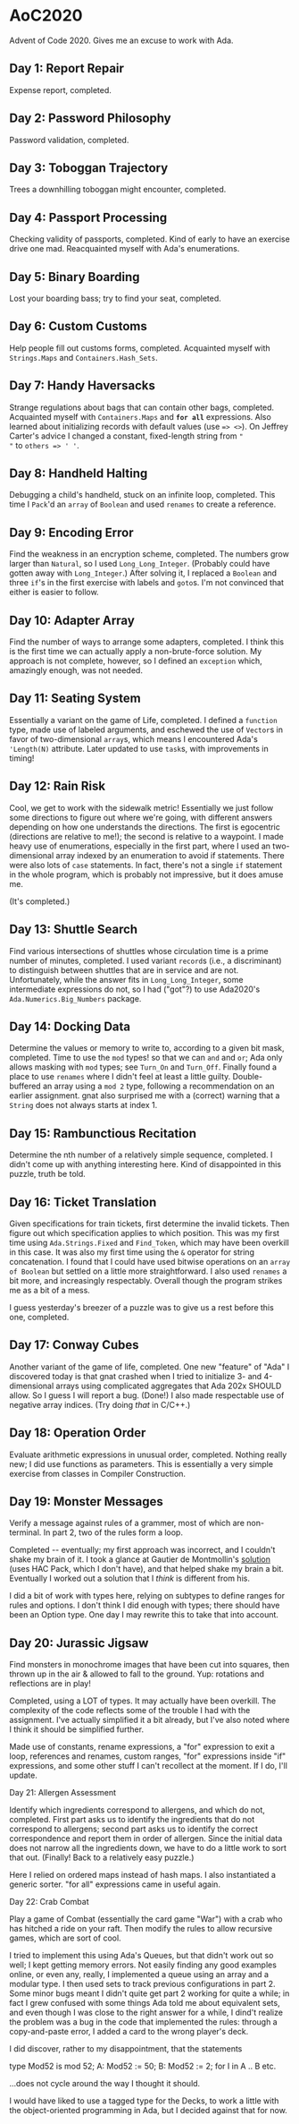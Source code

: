 # AoC2020

Advent of Code 2020. Gives me an excuse to work with Ada.

## Day 1: Report Repair

Expense report, completed.

## Day 2: Password Philosophy

Password validation, completed.

## Day 3: Toboggan Trajectory

Trees a downhilling toboggan might encounter, completed.

## Day 4: Passport Processing

Checking validity of passports, completed. Kind of early to have an exercise drive one mad.
Reacquainted myself with Ada's enumerations.

## Day 5: Binary Boarding

Lost your boarding bass; try to find your seat, completed.

## Day 6: Custom Customs

Help people fill out customs forms, completed.
Acquainted myself with `Strings.Maps` and `Containers.Hash_Sets`.

## Day 7: Handy Haversacks

Strange regulations about bags that can contain other bags, completed.
Acquainted myself with `Containers.Maps` and **`for all`** expressions.
Also learned about initializing records with default values (use `=> <>`).
On Jeffrey Carter's advice I changed a constant, fixed-length string
from `"                    "` to `others => ' '`.

## Day 8: Handheld Halting

Debugging a child's handheld, stuck on an infinite loop, completed.
This time I `Pack`'d an `array` of `Boolean`
and used `renames` to create a reference.

## Day 9: Encoding Error

Find the weakness in an encryption scheme, completed.
The numbers grow larger than `Natural`, so I used `Long_Long_Integer`.
(Probably could have gotten away with `Long_Integer`.)
After solving it, I replaced a `Boolean` and three `if`'s in the first exercise
with labels and `goto`s. I'm not convinced that either is easier to follow.

## Day 10: Adapter Array

Find the number of ways to arrange some adapters, completed.
I think this is the first time we can actually apply a non-brute-force solution.
My approach is not complete, however, so I defined an `exception` which,
amazingly enough, was not needed.

## Day 11: Seating System

Essentially a variant on the game of Life, completed.
I defined a `function` type, made use of labeled arguments,
and eschewed the use of `Vector`s in favor of two-dimensional `array`s,
which means I encountered Ada's `'Length(N)` attribute.
Later updated to use `task`s, with improvements in timing!

## Day 12: Rain Risk

Cool, we get to work with the sidewalk metric!
Essentially we just follow some directions to figure out where we're going,
with different answers depending on how one understands the directions.
The first is egocentric (directions are relative to me!);
the second is relative to a waypoint.
I made heavy use of enumerations, especially in the first part,
where I used an two-dimensional array indexed by an enumeration
to avoid if statements.
There were also lots of `case` statements.
In fact, there's not a single `if` statement in the whole program,
which is probably not impressive, but it does amuse me.

(It's completed.)


## Day 13: Shuttle Search

Find various intersections of shuttles whose circulation time
is a prime number of minutes, completed.
I used variant `record`s (i.e., a discriminant) to distinguish between shuttles
that are in service and are not.
Unfortunately, while the answer fits in `Long_Long_Integer`,
some intermediate expressions do not,
so I had ("got"?) to use Ada2020's `Ada.Numerics.Big_Numbers` package.

## Day 14: Docking Data

Determine the values or memory to write to,
according to a given bit mask, completed.
Time to use the `mod` types! so that we can `and` and `or`;
Ada only allows masking with `mod` types; see `Turn_On` and `Turn_Off`.
Finally found a place to use `renames` where I didn't feel at least a little
guilty.
Double-buffered an array using a `mod 2` type, following a recommendation
on an earlier assignment.
gnat also surprised me with a (correct) warning that a `String` does not always
starts at index 1.

## Day 15: Rambunctious Recitation

Determine the nth number of a relatively simple sequence, completed.
I didn't come up with anything interesting here.
Kind of disappointed in this puzzle, truth be told.

## Day 16: Ticket Translation

Given specifications for train tickets,
first determine the invalid tickets.
Then figure out which specification applies to which position.
This was my first time using `Ada.Strings.Fixed` and `Find_Token`,
which may have been overkill in this case.
It was also my first time using the `&` operator for string concatenation.
I found that I could have used bitwise operations on an `array of Boolean`
but settled on a little more straightforward.
I also used `renames` a bit more, and increasingly respectably.
Overall though the program strikes me as a bit of a mess.

I guess yesterday's breezer of a puzzle was to give us a rest
before this one, completed.

## Day 17: Conway Cubes

Another variant of the game of life, completed.
One new "feature" of "Ada" I discovered today is that
gnat crashed when I tried to initialize 3- and 4-dimensional arrays
using complicated aggregates that Ada 202x SHOULD allow.
So I guess I will report a bug. (Done!)
I also made respectable use of negative array indices.
(Try doing *that* in C/C++.)


## Day 18: Operation Order

Evaluate arithmetic expressions in unusual order, completed.
Nothing really new; I did use functions as parameters.
This is essentially a very simple exercise from classes in
Compiler Construction.

## Day 19: Monster Messages

Verify a message against rules of a grammer, most of which are non-terminal.
In part 2, two of the rules form a loop.

Completed -- eventually; my first approach was incorrect,
and I couldn't shake my brain of it.
I took a glance at Gautier de Montmollin's
[solution](https://github.com/zertovitch/hac/blob/master/exm/aoc/2020/aoc_2020_19_full_ada.adb)
(uses HAC Pack, which I don't have), and that helped shake my brain a bit.
Eventually I worked out a solution that I *think* is different from his.

I did a bit of work with types here, relying on subtypes to define ranges
for rules and options. I don't think I did enough with types; there should
have been an Option type. One day I may rewrite this to take that into account.

## Day 20: Jurassic Jigsaw

Find monsters in monochrome images that have been cut into squares, then
thrown up in the air & allowed to fall to the ground. Yup: rotations and
reflections are in play!

Completed, using a LOT of types. It may actually have been overkill.
The complexity of the code reflects some of the trouble I had with the
assignment. I've actually simplified it a bit already, but I've also noted
where I think it should be simplified further.

Made use of constants, rename expressions, a "for" expression to exit a loop,
references and renames, custom ranges, "for" expressions inside "if"
expressions, and some other stuff I can't recollect at the moment.
If I do, I'll update.

Day 21: Allergen Assessment

Identify which ingredients correspond to allergens, and which do not, completed.
First part asks us to identify the ingredients that do not correspond
to allergens; second part asks us to identify the correct correspondence and
report them in order of allergen. Since the initial data does not narrow all
the ingredients down, we have to do a little work to sort that out.
(Finally! Back to a relatively easy puzzle.)

Here I relied on ordered maps instead of hash maps. I also instantiated
a generic sorter. "for all" expressions came in useful again.

Day 22: Crab Combat

Play a game of Combat (essentially the card game "War") with a crab who has
hitched a ride on your raft. Then modify the rules to allow recursive games,
which are sort of cool.

I tried to implement this using Ada's Queues, but that didn't work out so well;
I kept getting memory errors. Not easily finding any good examples online, or
even any, really, I implemented a queue using an array and a modular type.
I then used sets to track previous configurations in part 2.
Some minor bugs meant I didn't quite get part 2 working for quite a while;
in fact I grew confused with some things Ada told me about equivalent sets,
and even though I was close to the right answer for a while, I dind't realize
the problem was a bug in the code that implemented the rules: through a
copy-and-paste error, I added a card to the wrong player's deck.

I did discover, rather to my disappointment, that the statements

   type Mod52 is mod 52;
   A: Mod52 := 50;
   B: Mod52 := 2;
   for I in A .. B
      etc.

...does not cycle around the way I thought it should.

I would have liked to use a tagged type for the Decks, to work a little with
the object-oriented programming in Ada, but I decided against that for now.
